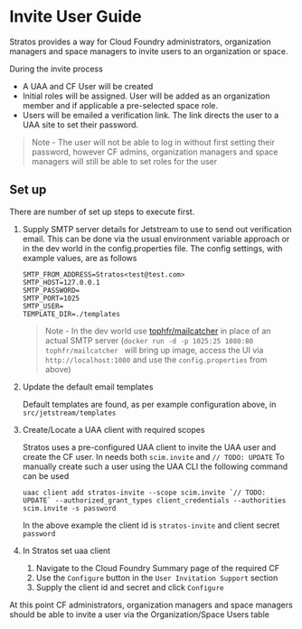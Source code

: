 # Invite User Guide

Stratos provides a way for Cloud Foundry administrators, organization managers and space managers to invite users to an organization or space.

During the invite process
- A UAA and CF User will be created
- Initial roles will be assigned. User will be added as an organization member and if applicable a pre-selected space role.
- Users will be emailed a verification link. The link directs the user to a UAA site to set their password. 
> Note - The user will not be able to log in without first setting their password, however CF admins, organization managers and space managers will still be able to set roles for the user

## Set up
There are number of set up steps to execute first.

1) Supply SMTP server details for Jetstream to use to send out verification email. This can be done via the usual environment variable
   approach or in the dev world in the config.properties file. The config settings, with example values, are as follows

   ```
   SMTP_FROM_ADDRESS=Stratos<test@test.com>
   SMTP_HOST=127.0.0.1
   SMTP_PASSWORD=
   SMTP_PORT=1025
   SMTP_USER=
   TEMPLATE_DIR=./templates
   ```
   > Note - In the dev world use [tophfr/mailcatcher](https://hub.docker.com/r/tophfr/mailcatcher/) in place of an actual SMTP server
   > (`docker run -d -p 1025:25 1080:80 tophfr/mailcatcher ` will bring up image, access the UI via `http://localhost:1080` and use the `config.properties` from above)

2) Update the default email templates

   Default templates are found, as per example configuration above, in `src/jetstream/templates`

3) Create/Locate a UAA client with required scopes

   Stratos uses a pre-configured UAA client to invite the UAA user and create the CF user. In needs both `scim.invite` and `// TODO: UPDATE`
   To manually create such a user using the UAA CLI the following command can be used 
   ```
   uaac client add stratos-invite --scope scim.invite `// TODO: UPDATE` --authorized_grant_types client_credentials --authorities scim.invite -s password
   ```
   In the above example the client id is `stratos-invite` and client secret `password`

4) In Stratos set uaa client
   1) Navigate to the Cloud Foundry Summary page of the required CF
   2) Use the `Configure` button in the `User Invitation Support` section
   3) Supply the client id and secret and click `Configure`

At this point CF administrators, organization managers and space managers should be able to invite a user via the Organization/Space Users table
